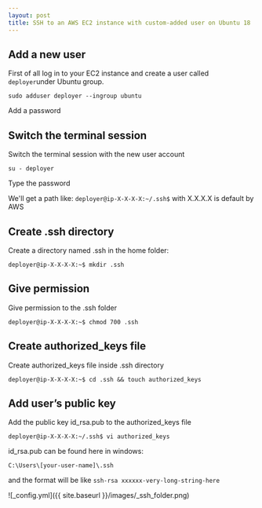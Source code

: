 ```yaml
---
layout: post
title: SSH to an AWS EC2 instance with custom-added user on Ubuntu 18
---
```


## Add a new user

First of all log in to your EC2 instance and create a user called `deployer`under Ubuntu group.

`sudo adduser deployer --ingroup ubuntu`

Add a password

## Switch the terminal session

Switch the terminal session with the new user account

`su - deployer`

Type the password

We'll get a path like: `deployer@ip-X-X-X-X:~/.ssh$` with X.X.X.X is default by AWS

## Create .ssh directory

Create a directory named .ssh in the home folder:


`deployer@ip-X-X-X-X:~$ mkdir .ssh`

## Give permission

Give permission to the .ssh folder

`deployer@ip-X-X-X-X:~$ chmod 700 .ssh`

## Create authorized_keys file

Create authorized_keys file inside .ssh directory

`deployer@ip-X-X-X-X:~$ cd .ssh && touch authorized_keys`

## Add user’s public key

Add the public key id_rsa.pub to the authorized_keys file

`deployer@ip-X-X-X-X:~/.ssh$ vi authorized_keys`

id_rsa.pub can be found here in windows:

`C:\Users\[your-user-name]\.ssh`

and the format will be like `ssh-rsa xxxxxx-very-long-string-here`

![_config.yml]({{ site.baseurl }}/images/_ssh_folder.png)